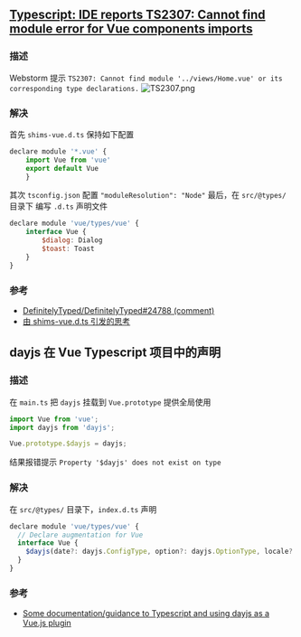 ## [Typescript: IDE reports TS2307: Cannot find module error for Vue components imports](https://github.com/vuejs/vue-cli/issues/1198)
### 描述
Webstorm 提示 `TS2307: Cannot find module '../views/Home.vue' or its corresponding type declarations.` ![TS2307.png](http://ww1.sinaimg.cn/large/68307314gy1githl662mbj20fw01xwec.jpg)

### 解决
首先 `shims-vue.d.ts` 保持如下配置
```js
declare module '*.vue' {
    import Vue from 'vue'
    export default Vue
    }
```
其次 `tsconfig.json` 配置 `"moduleResolution": "Node"`
最后，在 `src/@types/` 目录下 编写 `.d.ts` 声明文件
```js
declare module 'vue/types/vue' {
    interface Vue {
        $dialog: Dialog
        $toast: Toast
    }
}
```

### 参考
  - [DefinitelyTyped/DefinitelyTyped#24788 (comment)](https://github.com/DefinitelyTyped/DefinitelyTyped/issues/24788#issuecomment-516981522)
  - [由 shims-vue.d.ts 引发的思考](https://juejin.im/post/6844903882309500942)


## dayjs 在 Vue Typescript 项目中的声明
### 描述
在 `main.ts` 把 `dayjs` 挂载到 `Vue.prototype` 提供全局使用 
```js
import Vue from 'vue';
import dayjs from 'dayjs';

Vue.prototype.$dayjs = dayjs;
```
结果报错提示 `Property '$dayjs' does not exist on type`

### 解决
在 `src/@types/` 目录下，`index.d.ts` 声明
```js
declare module 'vue/types/vue' {
  // Declare augmentation for Vue
  interface Vue {
    $dayjs(date?: dayjs.ConfigType, option?: dayjs.OptionType, locale?: string): dayjs.Dayjs;
  }
}
```

### 参考
- [Some documentation/guidance to Typescript and using dayjs as a Vue.js plugin](https://github.com/iamkun/dayjs/issues/611)